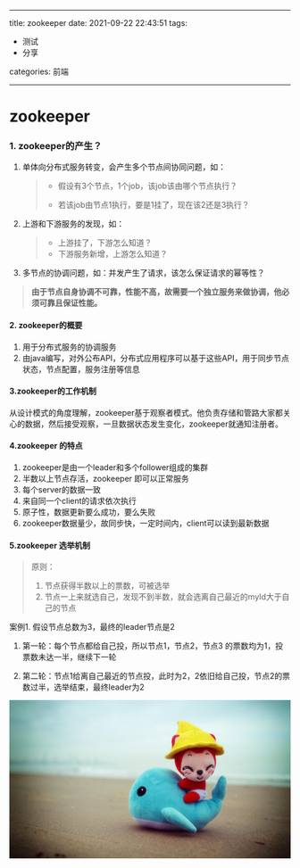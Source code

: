 
---

title: zookeeper
date: 2021-09-22 22:43:51
tags: 

- 测试
-  分享

categories: 前端

---



# zookeeper

###  1. zookeeper的产生？

1. 单体向分布式服务转变，会产生多个节点间协同问题，如：

   > - 假设有3个节点，1个job，该job该由哪个节点执行？
   >
   > - 若该job由节点1执行，要是1挂了，现在该2还是3执行？

2. 上游和下游服务的发现，如：

   > * 上游挂了，下游怎么知道？
   > * 下游服务新增，上游怎么知道？

3. 多节点的协调问题，如：并发产生了请求，该怎么保证请求的幂等性？

   

> **由于节点自身协调不可靠，性能不高，故需要一个独立服务来做协调，他必须可靠且保证性能。**

#### 2. zookeeper的概要

1. 用于分布式服务的协调服务
2. 由java编写，对外公布API，分布式应用程序可以基于这些API，用于同步节点状态，节点配置，服务注册等信息

#### 3.zookeeper的工作机制

从设计模式的角度理解，zookeeper基于观察者模式。他负责存储和管路大家都关心的数据，然后接受观察，一旦数据状态发生变化，zookeeper就通知注册者。

#### 4.zookeeper 的特点

1. zookeeper是由一个leader和多个follower组成的集群
2. 半数以上节点存活，zookeeper 即可以正常服务
3. 每个server的数据一致
4. 来自同一个client的请求依次执行
5. 原子性，数据更新要么成功，要么失败
6. zookeeper数据量少，故同步快，一定时间内，client可以读到最新数据

#### 5.zookeeper 选举机制

> 原则：
>
> 1. 节点获得半数以上的票数，可被选举
> 2. 节点一上来就选自己，发现不到半数，就会选离自己最近的myId大于自己的节点

案例1. 假设节点总数为3，最终的leader节点是2

1. 第一轮：每个节点都给自己投，所以节点1，节点2，节点3 的票数均为1，投票数未达一半，继续下一轮

2. 第二轮：节点1给离自己最近的节点投，此时为2，2依旧给自己投，节点2的票数过半，选举结束，最终leader为2



![](images/cute.jpeg)









